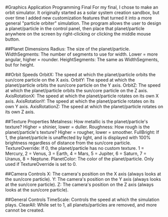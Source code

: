 #Graphics Application Programming Final
For my final, I chose to make an orbit simulator. It originally started as a solar system creation sandbox, but over time I added new customization features that turned it into a more general "particle orbiter" simulation.
The program allows the user to design a planet/particle in the control panel, then place that planet/particle anywhere on the screen by right-clicking or clicking the middle mouse button.

##Planet Dimensions
Radius: The size of the planet/particle.
WidthSegments: The number of segments to use for width. Lower = more angular, higher = rounder.
HeightSegments: The same as WidthSegments, but for height.

##Orbit Speeds
OrbitX: The speed at which the planet/particle orbits the sun/core particle on the X axis.
OrbitY: The speed at which the planet/particle orbits the sun/core particle on the Y axis.
OrbitZ: The speed at which the planet/particle orbits the sun/core particle on the Z axis.
AxisRotationX: The speed at which the planet/particle rotates on its own X axis.
AxisRotationY: The speed at which the planet/particle rotates on its own Y axis.
AxisRotationZ: The speed at which the planet/particle rotates on its own Z axis.

##Texture Properties
Metalness: How metallic is the planet/particle's texture? Higher = shinier, lower = duller.
Roughness: How rough is the planet/particle's texture? Higher = rougher, lower = smoother.
FullBright: If 1, the planet/particle is unaffected by light, and is displayed with 100% brightness regardless of distance from the sun/core particle.
TextureOverride: If 0, the planet/particle has no custom texture. 1 = Mercury, 2 = Venus, 3 = Earth, 4 = Mars, 5 = Jupiter, 6 = Saturn, 7 = Uranus, 8 = Neptune.
PlanetColor: The color of the planet/particle. Only used if TextureOverride is set to 0.

##Camera Controls
X: The camera's position on the X axis (always looks at the sun/core particle).
Y: The camera's position on the Y axis (always looks at the sun/core particle).
Z: The camera's position on the Z axis (always looks at the sun/core particle).

##General Controls
TimeScale: Controls the speed at which the simulation plays.
ClearAll: While set to 1, all planets/particles are removed, and more cannot be created.
